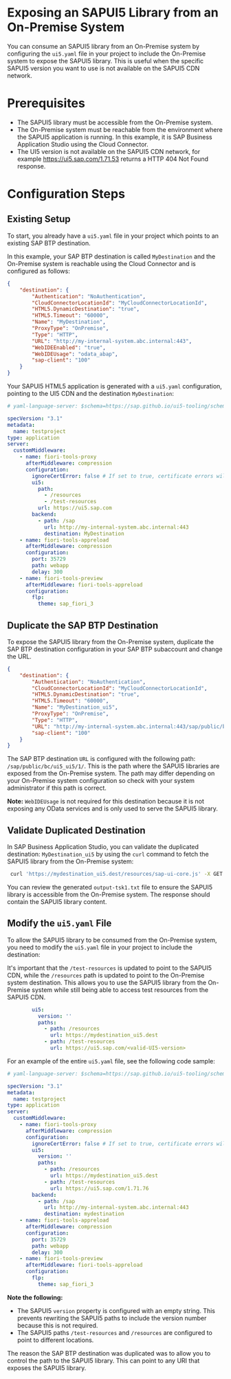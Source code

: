 # Exposing an SAPUI5 Library from an On-Premise System

You can consume an SAPUI5 library from an On-Premise system by configuring the `ui5.yaml` file in your project to include the On-Premise system to expose the SAPUI5 library. This is useful when the specific SAPUI5 version you want to use is not available on the SAPUI5 CDN network. 


# Prerequisites
- The SAPUI5 library must be accessible from the On-Premise system.
- The On-Premise system must be reachable from the environment where the SAPUI5 application is running. In this example, it is SAP Business Application Studio using the Cloud Connector.
- The UI5 version is not available on the SAPUI5 CDN network, for example https://ui5.sap.com/1.71.53 returns a HTTP 404 Not Found response.

# Configuration Steps

## Existing Setup

To start, you already have a `ui5.yaml` file in your project which points to an existing SAP BTP destination.

In this example, your SAP BTP destination is called `MyDestination` and the On-Premise system is reachable using the Cloud Connector and is configured as follows:

```JSON
{
    "destination": {
        "Authentication": "NoAuthentication",
        "CloudConnectorLocationId": "MyCloudConnectorLocationId",
        "HTML5.DynamicDestination": "true",
        "HTML5.Timeout": "60000",
        "Name": "MyDestination",
        "ProxyType": "OnPremise",
        "Type": "HTTP",
        "URL": "http://my-internal-system.abc.internal:443",
        "WebIDEEnabled": "true",
        "WebIDEUsage": "odata_abap",
        "sap-client": "100"
    }
}
```

Your SAPUI5 HTML5 application is generated with a `ui5.yaml` configuration, pointing to the UI5 CDN and the destination `MyDestination`:

```yaml
# yaml-language-server: $schema=https://sap.github.io/ui5-tooling/schema/ui5.yaml.json

specVersion: "3.1"
metadata:
  name: testproject
type: application
server:
  customMiddleware:
    - name: fiori-tools-proxy
      afterMiddleware: compression
      configuration:
        ignoreCertError: false # If set to true, certificate errors will be ignored and self-signed certificates will be accepted.
        ui5:
          path:
            - /resources
            - /test-resources
          url: https://ui5.sap.com           
        backend:
          - path: /sap
            url: http://my-internal-system.abc.internal:443
            destination: MyDestination
    - name: fiori-tools-appreload
      afterMiddleware: compression
      configuration:
        port: 35729
        path: webapp
        delay: 300
    - name: fiori-tools-preview
      afterMiddleware: fiori-tools-appreload
      configuration:
        flp:
          theme: sap_fiori_3
```

## Duplicate the SAP BTP Destination

To expose the SAPUI5 library from the On-Premise system, duplicate the SAP BTP destination configuration in your SAP BTP subaccount and change the URL.

```JSON
{
    "destination": {
        "Authentication": "NoAuthentication",
        "CloudConnectorLocationId": "MyCloudConnectorLocationId",
        "HTML5.DynamicDestination": "true",
        "HTML5.Timeout": "60000",
        "Name": "MyDestination_ui5",
        "ProxyType": "OnPremise",
        "Type": "HTTP",
        "URL": "http://my-internal-system.abc.internal:443/sap/public/bc/ui5_ui5/1/",       
        "sap-client": "100"
    }
}
```

The SAP BTP destination `URL` is configured with the following path: `/sap/public/bc/ui5_ui5/1/`. This is the path where the SAPUI5 libraries are exposed from the On-Premise system. The path may differ depending on your On-Premise system configuration so check with your system administrator if this path is correct.

**Note:** `WebIDEUsage` is not required for this destination because it is not exposing any OData services and is only used to serve the SAPUI5 library.

## Validate Duplicated Destination

In SAP Business Application Studio, you can validate the duplicated destination: `MyDestination_ui5` by using the `curl` command to fetch the SAPUI5 library from the On-Premise system:

```bash
 curl 'https://mydestination_ui5.dest/resources/sap-ui-core.js' -X GET -i -H 'X-Csrf-Token: fetch' > output-tsk1.txt
```

You can review the generated `output-tsk1.txt` file to ensure the SAPUI5 library is accessible from the On-Premise system. The response should contain the SAPUI5 library content.

## Modify the `ui5.yaml` File

To allow the SAPUI5 library to be consumed from the On-Premise system, you need to modify the `ui5.yaml` file in your project to include the destination:

It's important that the `/test-resources` is updated to point to the SAPUI5 CDN, while the `/resources` path is updated to point to the On-Premise system destination. This allows you to use the SAPUI5 library from the On-Premise system while still being able to access test resources from the SAPUI5 CDN.

```yaml
        ui5:
          version: ''
          paths:
            - path: /resources
              url: https://mydestination_ui5.dest
            - path: /test-resources
              url: https://ui5.sap.com/<valid-UI5-version>
```

For an example of the entire `ui5.yaml` file, see the following code sample:

```yaml
# yaml-language-server: $schema=https://sap.github.io/ui5-tooling/schema/ui5.yaml.json

specVersion: "3.1"
metadata:
  name: testproject
type: application
server:
  customMiddleware:
    - name: fiori-tools-proxy
      afterMiddleware: compression
      configuration:
        ignoreCertError: false # If set to true, certificate errors will be ignored and self-signed certificates will be accepted.
        ui5:
          version: ''
          paths:
            - path: /resources          
              url: https://mydestination_ui5.dest                    
            - path: /test-resources
              url: https://ui5.sap.com/1.71.76                
        backend:
          - path: /sap
            url: http://my-internal-system.abc.internal:443
            destination: mydestination
    - name: fiori-tools-appreload
      afterMiddleware: compression
      configuration:
        port: 35729
        path: webapp
        delay: 300
    - name: fiori-tools-preview
      afterMiddleware: fiori-tools-appreload
      configuration:
        flp:
          theme: sap_fiori_3
```

**Note the following:**
- The SAPUI5 `version` property is configured with an empty string. This prevents rewriting the SAPUI5 paths to include the version number because this is not required.
- The SAPUI5 paths `/test-resources` and `/resources` are configured to point to different locations.

The reason the SAP BTP destination was duplicated was to allow you to control the path to the SAPUI5 library. This can point to any URI that exposes the SAPUI5 library.
